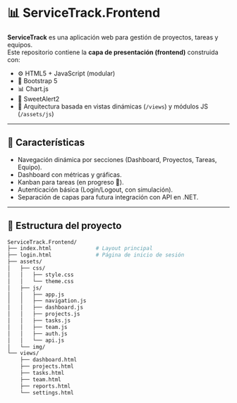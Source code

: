 # 📊 ServiceTrack.Frontend

**ServiceTrack** es una aplicación web para gestión de proyectos, tareas y equipos.  
Este repositorio contiene la **capa de presentación (frontend)** construida con:

- ⚙️ HTML5 + JavaScript (modular)
- 🎨 Bootstrap 5
- 📊 Chart.js
- 💬 SweetAlert2
- 📁 Arquitectura basada en vistas dinámicas (`/views`) y módulos JS (`/assets/js`)

---

## 🚀 Características

- Navegación dinámica por secciones (Dashboard, Proyectos, Tareas, Equipo).
- Dashboard con métricas y gráficas.
- Kanban para tareas (en progreso 🚧).
- Autenticación básica (Login/Logout, con simulación).
- Separación de capas para futura integración con API en .NET.

---

## 📂 Estructura del proyecto
```bash
ServiceTrack.Frontend/
├── index.html              # Layout principal
├── login.html              # Página de inicio de sesión
├── assets/
│   ├── css/
│   │   ├── style.css
│   │   └── theme.css
│   ├── js/
│   │   ├── app.js
│   │   ├── navigation.js
│   │   ├── dashboard.js
│   │   ├── projects.js
│   │   ├── tasks.js
│   │   ├── team.js
│   │   ├── auth.js
│   │   └── api.js
│   └── img/
└── views/
    ├── dashboard.html
    ├── projects.html
    ├── tasks.html
    ├── team.html
    ├── reports.html
    └── settings.html
